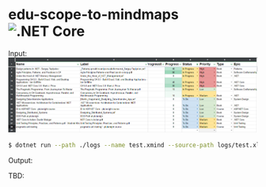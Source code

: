 # edu-scope-to-mindmaps ![.NET Core](https://github.com/NikiforovAll/edu-scope-to-mindmap/workflows/.NET%20Core/badge.svg)

Input:
![payload_example](./payload_example.png)

```bash
$ dotnet run --path ./logs --name test.xmind --source-path logs/test.xlsx
```

Output:

TBD:
